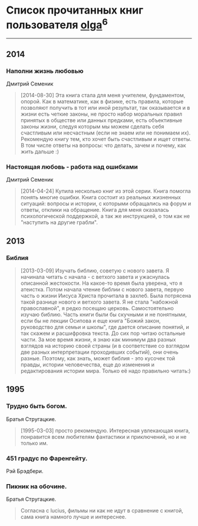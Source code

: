# Список прочитанных книг пользователя [olga](http://my.mail.ru/mail/2130194/)<sup>6</sup>
---

## 2014

### Наполни жизнь любовью
Дмитрий Семеник
> [2014-08-30] Эта книга стала для меня учителем, фундаментом, опорой. Как в математике, как в физике, есть правила, которые позволяют получить в тот или иной результат, так оказывается и в жизни есть четкие законы, не просто набор моральных правил принятых в обществе или данных предками, есть объективные законы жизни, следуя которым  мы можем сделать себя счастливым или несчастным (если не знаем или не понимаем их). Рекомендую книгу тем, кто хочет быть счастливым и ищет ответы. В том числе ответы на вопросы: что делать, зачем и почему, как жить дальше :)


### Настоящая любовь - работа над ошибками
Дмитрий Семеник
> [2014-04-24] Купила несколько книг из этой серии. Книга помогла понять многие ошибки. Книга состоит из реальных жизненных ситуаций: вопросы и истории, с которыми обращались на форум и ответы, отклики на обращение. Книга для меня оказалась психологической поддержкой, а так же инструкцией, о том как не "наступить на другие грабли".



## 2013

### Библия
> [2013-03-09] Изучать библию, советую с нового завета. Я начинала читать с начала - с ветхого завета и ужаснулась описанной жестокости. На какое-то время была уверена, что я атеистка. Потом начала чтение библии с нового завета, первую часть о жизни Иисуса Христа прочитала в захлеб.  Была потрясена такой разнице нового и ветхого завета. Я не стала "набожной православной", я редко посещаю церковь. Самостоятельно изучаю библию. Часть книги были бы скучными и не понятными, если бы не лекции Осипова и еще книга "Божий закон, руководство для семьи  и школы", где дается описание понятий, и так скажем и расшифровка текста. До сих пор читаю остальные части. За мое время жизни, я знаю как минимум два разных взглядов на историю своей страны (и в соответствие со взглядом две разных интерпретации проходивших событий), они очень разные. Поэтому, как знать, может библия - это кусочек той правды, истории человечества, еще до изменения и редактирования истории мира. Только её надо правильно читать:)



## 1995

### Трудно быть богом.
Братья Стругацкие.
> [1995-03-03] просто рекомендую. Интересная увлекающая книга, понравится всем любителям фантастики и приключений, но и не только им.


### 451 градус по Фаренгейту.
Рэй Брэдбери.


### Пикник на обочине.
Братья Стругацкие.
> Согласна с lucius, фильмы ни как не идут в сравнение с книгой, сама книга намного лучше и интереснее.




